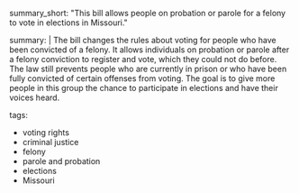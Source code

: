 summary_short: "This bill allows people on probation or parole for a felony to vote in elections in Missouri."

summary: |
  The bill changes the rules about voting for people who have been convicted of a felony. It allows individuals on probation or parole after a felony conviction to register and vote, which they could not do before. The law still prevents people who are currently in prison or who have been fully convicted of certain offenses from voting. The goal is to give more people in this group the chance to participate in elections and have their voices heard.

tags:
  - voting rights
  - criminal justice
  - felony
  - parole and probation
  - elections
  - Missouri
